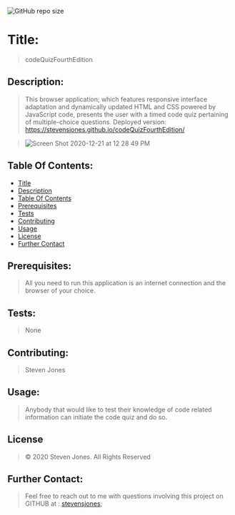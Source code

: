 ![GitHub repo size](https://img.shields.io/github/repo-size/stevensjones/codeQuizFourthEdition)
# Title:
> codeQuizFourthEdition
## Description: 
> This browser application; which features responsive interface adaptation and dynamically updated HTML and CSS powered by JavaScript code, presents the user with a timed code quiz pertaining of multiple-choice questions.
> Deployed version:  https://stevensjones.github.io/codeQuizFourthEdition/

>![Screen Shot 2020-12-21 at 12 28 49 PM](https://user-images.githubusercontent.com/56704209/102815725-0c8c4800-438a-11eb-8945-62e92ace1dbd.png)
## Table Of Contents:
- [Title](#Title)
- [Description](#Description)
- [Table Of Contents](#TableOfContents)
- [Prerequisites](#Prerequisites)
- [Tests](#Tests)
- [Contributing](#Contributing)
- [Usage](#Usage) 
- [License](#License)
- [Further Contact](#FurtherContact)
## Prerequisites:
> All you need to run this application is an internet connection and the browser of your choice.  
## Tests:
> None
## Contributing:
> Steven Jones
## Usage:
> Anybody that would like to test their knowledge of code related information can initiate the code quiz and do so.
## License
> © 2020 Steven Jones. All Rights Reserved
## Further Contact:
> Feel free to reach out to me with questions involving this project on GITHUB at : [stevensjones](https://github.com/stevensjones);





